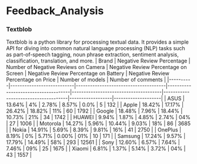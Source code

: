 # Feedback_Analysis

### Textblob
Textblob is a python library for processing textual data. It provides a simple API for diving into common natural language processing (NLP) tasks such as part-of-speech tagging, noun phrase extraction, sentiment analysis, classification, translation, and more.
| Brand    | Negative Review Percentage | Number of Negative Reviews on Camera | Negative Review Percentage on Screen | Negative Review Percentage on Battery | Negative Review Percentage on Price | Number of models | Number of comments |
|----------|---------------------------|--------------------------------------|-------------------------------------|--------------------------------------|-------------------------------------|------------------|--------------------|
| ASUS     | 13.64%                    | 4%                                   | 2.78%                              | 8.57%                               | 0.0%                                | 5                | 132                |
| Apple    | 18.42%                    | 17.17%                               | 26.42%                             | 18.82%                              | 11%                               | 60               | 1792               |
| Google   | 18.48%                    | 7.96%                                | 18.44%                             | 10.73%                              | 21%                               | 34               | 1742               |
| HUAWEI   | 9.94%                     | 1.87%                                | 4.85%                              | 2.74%                               | 04%                               | 27               | 1006               |
| Motorola | 14.27%                    | 5.96%                                | 10.44%                             | 9.03%                               | 18%                               | 86               | 3685               |
| Nokia    | 14.91%                    | 5.69%                                | 8.39%                              | 9.81%                               | 16%                               | 41               | 2750               |
| OnePlus  | 8.19%                     | 0%                                   | 5.71%                              | 0.00%                               | 01%                               | 10               | 171                |
| Samsung  | 17.24%                    | 9.57%                                | 17.79%                             | 14.49%                              | 58%                               | 293              | 12561              |
| Sony     | 12.60%                    | 6.57%                                | 7.64%                              | 7.46%                               | 09%                               | 25               | 1675               |
| Xiaomi   | 6.81%                     | 1.37%                                | 5.14%                              | 3.72%                               | 04%                               | 43               | 1557               |


